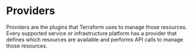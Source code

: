 # Providers
Providers are the plugins that Terraform uses to manage those resources. 
Every supported service or infrastructure platform has a provider that defines which resources are available and performs API calls to manage those resources.
